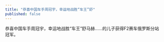 ```yaml
---
title: "恭喜中国车手周冠宇，幸运地战胜“车王”舒"
published: false
---
```

恭喜中国车手周冠宇，幸运地战胜“车王”舒马赫......的儿子获得F2赛车俄罗斯分站冠军。

